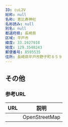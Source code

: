 ```yaml
---
ID: cuL2V
総称: null
名称: 恵比寿神社
名称読み: null
別名: null
都道府県: 長崎県
区域: 平戸市
緯度: 33.1927918
経度: 129.3548243
郵便番号: 8595535
住所: 長崎県平戸市野子町８５９
---
```


## その他

### 参考URL

| URL | 説明          |
| --- | ------------- |
|     | OpenStreetMap |
